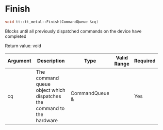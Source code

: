 <a id="tt-tt-metal-finish"></a>

# Finish

```cpp
void tt::tt_metal::Finish(CommandQueue &cq)
```

Blocks until all previously dispatched commands on the device have completed

Return value: void

| Argument      | Description                                                           | Type           | Valid Range      | Required       |
|---------------|-----------------------------------------------------------------------|----------------|------------------|----------------|
| cq            | The command queue object which dispatches the command to the hardware | CommandQueue & |                  | Yes            |
